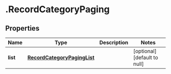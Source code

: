 # .RecordCategoryPaging

## Properties
Name | Type | Description | Notes
------------ | ------------- | ------------- | -------------
**list** | [**RecordCategoryPagingList**](RecordCategoryPagingList.md) |  | [optional] [default to null]


